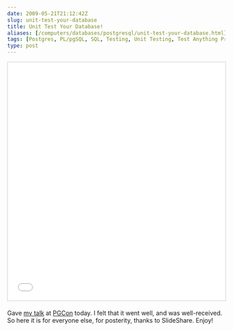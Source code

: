 ```yaml
--- 
date: 2009-05-21T21:12:42Z
slug: unit-test-your-database
title: Unit Test Your Database!
aliases: [/computers/databases/postgresql/unit-test-your-database.html]
tags: [Postgres, PL/pgSQL, SQL, Testing, Unit Testing, Test Anything Protocol, pgTAP]
type: post
---
```


<iframe src="//www.slideshare.net/slideshow/embed_code/key/2ATt57o3ITKRcs"
      width="676" height="551" frameborder="0" marginwidth="0" marginheight="0" scrolling="no"
      style="border:1px solid #CCC; border-width:1px; margin-bottom:5px; max-width: 100%;"
      allowfullscreen>
</iframe>

Gave [my talk] at [PGCon] today. I felt that it went well, and was
well-received. So here it is for everyone else, for posterity, thanks to
SlideShare. Enjoy!

  [my talk]: https://www.pgcon.org/2009/schedule/events/165.en.html
    "PGCon 2009: “Unit Test Your Database!”"
  [PGCon]: https://www.pgcon.org/2009/ "PGCon 2009"
